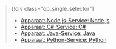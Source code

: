 > [!div class="op_single_selector"]
> * [Apparaat: Node.js-Service: Node.js](../articles/iot-hub/iot-hub-node-node-schedule-jobs.md)
> * [Apparaat: C#-Service: C#](../articles/iot-hub/iot-hub-csharp-csharp-schedule-jobs.md)
> * [Apparaat: Java-Service: Java](../articles/iot-hub/iot-hub-java-java-schedule-jobs.md)
> * [Apparaat: Python-Service: Python](../articles/iot-hub/iot-hub-python-python-schedule-jobs.md)
